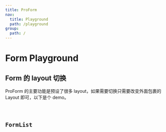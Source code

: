 ```yaml
---
title: ProForm
nav:
  title: Playground
  path: /playground
group:
  path: /
---
```


# Form Playground

## Form 的 layout 切换

ProForm 的主要功能是预设了很多 layout，如果需要切换只需要改变外面包裹的 Layout 即可，以下是个 demo。

<code src="../../packages/form/src/demos/layout-change.tsx">

## FormList

<code src="../../packages/form/src/components/Group/demos/customize.tsx" title="ProForm.List" />
